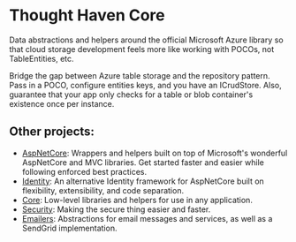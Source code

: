 Thought Haven Core
===

Data abstractions and helpers around the official Microsoft Azure library so that cloud storage development feels more like working with POCOs, not TableEntities, etc.

Bridge the gap between Azure table storage and the repository pattern. Pass in a POCO, configure entities keys, and you have an ICrudStore. Also, guarantee that your app only checks for a table or blob container's existence once per instance.

## Other projects:
* [AspNetCore](https://github.com/ThoughtHaven/AspNetCore): Wrappers and helpers built on top of Microsoft's wonderful AspNetCore and MVC libraries. Get started faster and easier while following enforced best practices.
* [Identity](https://github.com/ThoughtHaven/Identity): An alternative Identity framework for AspNetCore built on flexibility, extensibility, and code separation.
* [Core](https://github.com/ThoughtHaven/Core): Low-level libraries and helpers for use in any application.
* [Security](https://github.com/ThoughtHaven/Security): Making the secure thing easier and faster.
* [Emailers](https://github.com/ThoughtHaven/Emailers): Abstractions for email messages and services, as well as a SendGrid implementation.
